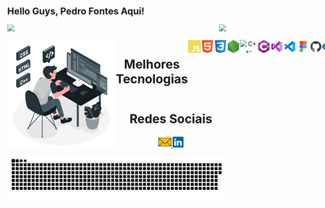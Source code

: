 ## Hello Guys, Pedro Fontes Aqui!

<div>
  <img  height="180em" src="https://github-readme-stats.vercel.app/api?username=PedroHTFSilva&show_icons=true&theme=react&include_all_commits=true&count_private=true"/>
  <img align="right" height="180em" src="https://github-readme-stats.vercel.app/api/top-langs/?username=PedroHTFSilva&layout=compact&langs_count=16&theme=react"/>
</div>

<br>

<div align="center">
<img align="left" height="250" alt="coding-time" src="https://github.com/PedroHTFSilva/PedroHTFSilva/blob/main/PerfilGif.gif">
</div>

<div  align="center"> 
  <div style="display: flex; justify-content: space-between;"> <br>
    <h1 align="center">Melhores Tecnologias</h1>
    <img align="center" height="30" width="40" alt="js-icon"  src="https://raw.githubusercontent.com/devicons/devicon/master/icons/javascript/javascript-plain.svg">
        <img align="center" height="30" width="40" alt="html-icon" src="https://raw.githubusercontent.com/devicons/devicon/master/icons/html5/html5-original.svg">
    <img align="center" height="30" width="40" alt="css-icon" src="https://raw.githubusercontent.com/devicons/devicon/master/icons/css3/css3-original.svg">
    <img align="center" height="30" width="40" alt="nodejs-icon" src="https://raw.githubusercontent.com/devicons/devicon/master/icons/nodejs/nodejs-original.svg">
    <img align="center" height="30" width="40" alt="C++-icon" src="https://raw.githubusercontent.com/jmnote/z-icons/master/svg/cpp.svg">
    <img align="center" height="30" width="40" alt="C-sharp-icon" src="https://github.com/PedroHTFSilva/PedroHTFSilva/blob/main/c-sharp.svg">
    <img align="center" height="30" width="40" alt="Visual-Studio" src="https://github.com/PedroHTFSilva/PedroHTFSilva/blob/main/visualestudio.svg">
    <img align="center" height="30" width="40" alt="Visual-Studio-code" src="https://github.com/PedroHTFSilva/PedroHTFSilva/blob/main/VisualStudioCode.svg">
    <img align="center" height="30" width="40" alt="Figma" src="https://github.com/PedroHTFSilva/PedroHTFSilva/blob/main/figma.svg">
    <img align="center" height="30" width="40" alt="git-hub" src="https://github.com/PedroHTFSilva/PedroHTFSilva/blob/main/github.svg">
    <img align="center" height="30" width="40" alt="python" src="https://github.com/PedroHTFSilva/PedroHTFSilva/blob/main/python.svg">
    <img align="center" height="30" width="40" alt="git" src="git.svg">
    
  </div>
    
  
  <h1 align="center">Redes Sociais</h1>
    <a href = "mailto: phfontessilva@hotmail.com">
      <img width="30" src="https://github.com/PedroHTFSilva/PedroHTFSilva/blob/main/email.svg">
    </a>
    <a href = "https://www.linkedin.com/in/pedro-henrique-fontes/">
      <img width="25" src="https://github.com/PedroHTFSilva/PedroHTFSilva/blob/main/linkedin.svg">
    </a>
   </div>
  
![Snake animation](https://github.com/PedroHTFSilva/PedroHTFSilva/blob/main/github-contribution-grid-snake.svg)
